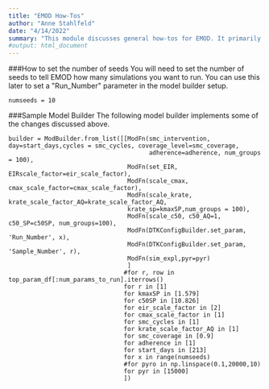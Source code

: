 ```yaml
---
title: "EMOD How-Tos"
author: "Anne Stahlfeld"
date: "4/14/2022"
summary: "This module discusses general how-tos for EMOD. It primarily focuses on how to change various parameters using python."
#output: html_document
---
```


###How to set the number of seeds
You will need to set the number of seeds to tell EMOD how many simulations you want to run. You can use this later to set a "Run_Number" parameter in the model builder setup.
```{python}
numseeds = 10 
```

###Sample Model Builder
The following model builder implements some of the changes discussed above.
```{python}
builder = ModBuilder.from_list([[ModFn(smc_intervention, day=start_days,cycles = smc_cycles, coverage_level=smc_coverage,
                                       adherence=adherence, num_groups = 100),
                                 ModFn(set_EIR, EIRscale_factor=eir_scale_factor),
                                 ModFn(scale_cmax, cmax_scale_factor=cmax_scale_factor),
                                 ModFn(scale_krate, krate_scale_factor_AQ=krate_scale_factor_AQ,
                                 krate_sp=kmaxSP,num_groups = 100),
                                 ModFn(scale_c50, c50_AQ=1, c50_SP=c50SP, num_groups=100),
                                 ModFn(DTKConfigBuilder.set_param, 'Run_Number', x),
                                 ModFn(DTKConfigBuilder.set_param, 'Sample_Number', r),
                                 ModFn(sim_expl,pyr=pyr)
                                 ]
                                #for r, row in top_param_df[:num_params_to_run].iterrows()
                                for r in [1] 
                                for kmaxSP in [1.579]
                                for c50SP in [10.826]
                                for eir_scale_factor in [2]
                                for cmax_scale_factor in [1]
                                for smc_cycles in [1]
                                for krate_scale_factor_AQ in [1]
                                for smc_coverage in [0.9]
                                for adherence in [1]
                                for start_days in [213]
                                for x in range(numseeds)
                                #for pyro in np.linspace(0.1,20000,10)
                                for pyr in [15000]
                                ])
```

